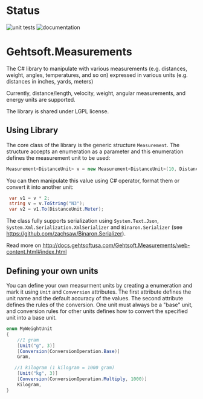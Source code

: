# Status
![unit tests](https://github.com/gehtsoft-usa/Gehtsoft.Measurements/actions/workflows/test.yml/badge.svg)
![documentation](https://github.com/gehtsoft-usa/Gehtsoft.Measurements/actions/workflows/doc.yml/badge.svg)

# Gehtsoft.Measurements

The C# library to manipulate with various measurements (e.g. distances, weight, angles, temperatures, and so on) expressed in various units (e.g. distances in inches, yards, meters)

Currently, distance/length, velocity, weight, angular measurements, and energy units are supported.

The library is shared under LGPL license. 

## Using Library

The core class of the library is the generic structure `Measurement`. The structure accepts an enumeration as a parameter and this enumeration defines the measurement unit to be used:

```csharp
Measurement<DistanceUnit> v = new Measurement<DistanceUnit>(10, DistanceUnit.Feet);
```

You can then manipulate this value using C# operator, format them or convert it into another unit:

```csharp
 var v1 = v * 2;
 string v = v.ToString("N3");
 var v2 = v1.To(DistanceUnit.Meter);
```

The class fully supports serialization using `System.Text.Json`, `System.Xml.Serialization.XmlSerializer` and `Binaron.Serializer` (see https://github.com/zachsaw/Binaron.Serializer).

Read more on http://docs.gehtsoftusa.com/Gehtsoft.Measurements/web-content.html#index.html

## Defining your own units

You can define your own measurment units by creating a enumeration and mark it using `Unit` and `Conversion`  attributes. The first attribute defines the unit name and the default accuracy of the values. The second attribute defines the rules of the conversion. One unit must always be a "base" unit, and conversion rules for other units defines how to convert the specified unit into a base unit. 

```csharp
enum MyWeightUnit
{
    //1 gram
	[Unit("g", 3)]
	[Conversion(ConversionOperation.Base)]
	Gram,

   //1 kilogram (1 kilogram = 1000 gram)
	[Unit("kg", 3)]
	[Conversion(ConversionOperation.Multiply, 1000)]
	Kilogram,
}
```
